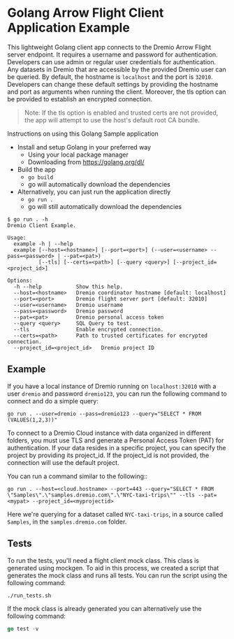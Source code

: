 # Golang Arrow Flight Client Application Example

This lightweight Golang client app connects to the Dremio Arrow Flight server endpoint. It requires a username
and password for authentication. Developers can use admin or regular user credentials for authentication. Any
datasets in Dremio that are accessible by the provided Dremio user can be queried. By default, the hostname is
`localhost` and the port is `32010`. Developers can change these default settings by providing the hostname and
port as arguments when running the client. Moreover, the tls option can be provided to establish an encrypted
connection.

> Note: If the tls option is enabled and trusted certs are not provided, the app will attempt to use
  the host's default root CA bundle.

Instructions on using this Golang Sample application

* Install and setup Golang in your preferred way
  * Using your local package manager
  * Downloading from https://golang.org/dl/
* Build the app
  * `go build`
  * go will automatically download the dependencies
* Alternatively, you can just run the application directly
  * `go run .`
  * go will still automatically download the dependencies


```
$ go run . -h
Dremio Client Example.

Usage:
  example -h | --help
  example [--host=<hostname>] [--port=<port>] (--user=<username> --pass=<password> | --pat=<pat>)
          [--tls] [--certs=<path>] [--query <query>] [--project_id=<project_id>]

Options:
  -h --help           Show this help.
  --host=<hostname>   Dremio coordinator hostname [default: localhost]
  --port=<port>       Dremio flight server port [default: 32010]
  --user=<username>   Dremio username
  --pass=<password>   Dremio password
  --pat=<pat>         Dremio personal access token
  --query <query>     SQL Query to test.
  --tls               Enable encrypted connection.
  --certs=<path>      Path to trusted certificates for encrypted connection.
  --project_id=<project_id>   Dremio project ID
```

## Example

If you have a local instance of Dremio running on `localhost:32010` with a user `dremio` and password `dremio123`, 
you can run the following command to connect and do a simple query:
```
go run . --user=dremio --pass=dremio123 --query="SELECT * FROM (VALUES(1,2,3))" 
```
To connect to a Dremio Cloud instance with data organized in different folders, you must use TLS and generate a Personal 
Access Token (PAT) for authentication. If your data resides in a specific project, you can specify the project by 
providing its project_id. If the project_id is not provided, the connection will use the default project.

You can run a command similar to the following::
```
go run . --host=<cloud.hostname> --port=443 --query="SELECT * FROM \"Samples\".\"samples.dremio.com\".\"NYC-taxi-trips\"" --tls --pat=<mypat> --project_id=<myprojectid>
```
Here we're querying for a dataset called `NYC-taxi-trips`, in a source called `Samples`, in the `samples.dremio.com` folder.

## Tests

To run the tests, you'll need a flight client mock class. This class is generated using mockgen. To aid in this process,
we created a script that generates the mock class and runs all tests. You can run the script using the following command:
```bash
./run_tests.sh 
```

If the mock class is already generated you can alternatively use the following command:
```go
go test -v
```
